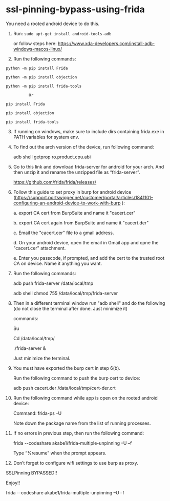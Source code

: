 # ssl-pinning-bypass-using-frida

You need a rooted android device to do this.

1. Run: `sudo apt-get install android-tools-adb` 
    
    or follow steps here: https://www.xda-developers.com/install-adb-windows-macos-linux/
 

2. Run the following commands:

  `python -m pip install Frida`
  
  `python -m pip install objection`
  
  `python -m pip install frida-tools`

              Or 

  `pip install Frida`
  
  `pip install objection` 
  
  `pip install frida-tools`

3. If  running on windows, make sure to include dirs containing frida.exe in PATH variables for system env.

4. To find out the arch version of the device, run following command: 

    adb shell getprop ro.product.cpu.abi 

 

5. Go to this link and download frida-server for android for your arch. And then unzip it and rename the unzipped file as “frida-server”. 
    
    https://github.com/frida/frida/releases/ 

6. Follow this guide to set proxy in burp for android device (https://support.portswigger.net/customer/portal/articles/1841101-configuring-an-android-device-to-work-with-burp ): 

    a. export CA cert from BurpSuite and name it "cacert.cer"
    
    b. export CA cert again from BurpSuite and name it "cacert.der"
    
    c. Email the "cacert.cer" file to a gmail address.
    
    d. On your android device, open the email in Gmail app and opne the "cacert.cer" attachment.
    
    e. Enter you passcode, if prompted, and add the cert to the trusted root CA on device. Name it anything you want. 


7. Run the following commands: 

    adb push frida-server /data/local/tmp 

    adb shell chmod 755 /data/local/tmp/frida-server 

8. Then in a different terminal window run "adb shell" and do the following (do not close the terminal after done. Just minimize it) 

    commands:  

      Su 

      Cd /data/local/tmp/ 

      ./frida-server & 

    Just minimize the terminal. 

 

9. You must have exported the burp cert in step 6(b). 

    Run the following command to push the burp cert to device: 

    adb push cacert.der /data/local/tmp/cert-der.crt 

 

10. Run the following command while app is open on the rooted android device: 

    Command: frida-ps –U 

    Note down the package name from the list of running processes.
 

11. If no errors in previous step, then run the following command: 

    frida --codeshare akabe1/frida-multiple-unpinning –U –f <package-name>

    Type “%resume” when the prompt appears. 

12. Don’t forget to configure wifi settings to use burp as proxy. 


SSLPinning BYPASSED!! 

Enjoy!! 

 

 

frida --codeshare akabe1/frida-multiple-unpinning –U –f <package-name> 
